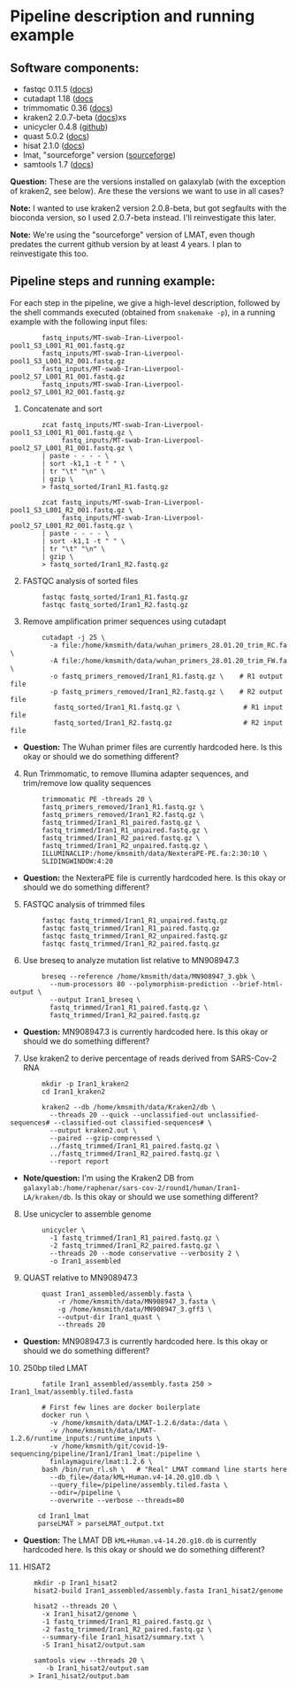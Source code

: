 # Pipeline description and running example

## Software components:

  - fastqc 0.11.5 ([docs](https://www.bioinformatics.babraham.ac.uk/projects/fastqc/))
  - cutadapt 1.18 ([docs](https://cutadapt.readthedocs.io/en/stable/)
  - trimmomatic 0.36 ([docs](http://www.usadellab.org/cms/?page=trimmomatic))
  - kraken2 2.0.7-beta ([docs](https://ccb.jhu.edu/software/kraken2/))xs
  - unicycler 0.4.8 ([github](https://github.com/rrwick/Unicycler))
  - quast 5.0.2 ([docs](http://quast.sourceforge.net/quast))
  - hisat 2.1.0 ([docs](http://daehwankimlab.github.io/hisat2/))
  - lmat, "sourceforge" version ([sourceforge](https://sourceforge.net/projects/lmat/))
  - samtools 1.7 ([docs](http://www.htslib.org/))

**Question:** These are the versions installed on galaxylab (with the exception of kraken2, see below).
 Are these the versions we want to use in all cases?

**Note:** I wanted to use kraken2 version 2.0.8-beta, but got segfaults with the bioconda version,
 so I used 2.0.7-beta instead.  I'll reinvestigate this later.
 
**Note:** We're using the "sourceforge" version of LMAT, even though predates the current github
 version by at least 4 years.  I plan to reinvestigate this too.

## Pipeline steps and running example:

For each step in the pipeline, we give a high-level description,
followed by the shell commands executed (obtained from `snakemake -p`),
in a running example with the following input files:
```
        fastq_inputs/MT-swab-Iran-Liverpool-pool1_S3_L001_R1_001.fastq.gz
        fastq_inputs/MT-swab-Iran-Liverpool-pool1_S3_L001_R2_001.fastq.gz
        fastq_inputs/MT-swab-Iran-Liverpool-pool2_S7_L001_R1_001.fastq.gz
        fastq_inputs/MT-swab-Iran-Liverpool-pool2_S7_L001_R2_001.fastq.gz
```
1. Concatenate and sort
```
        zcat fastq_inputs/MT-swab-Iran-Liverpool-pool1_S3_L001_R1_001.fastq.gz \
             fastq_inputs/MT-swab-Iran-Liverpool-pool2_S7_L001_R1_001.fastq.gz \
        | paste - - - - \
        | sort -k1,1 -t " " \
        | tr "\t" "\n" \
        | gzip \
        > fastq_sorted/Iran1_R1.fastq.gz

        zcat fastq_inputs/MT-swab-Iran-Liverpool-pool1_S3_L001_R2_001.fastq.gz \
             fastq_inputs/MT-swab-Iran-Liverpool-pool2_S7_L001_R2_001.fastq.gz \
        | paste - - - - \
        | sort -k1,1 -t " " \
        | tr "\t" "\n" \
        | gzip \
        > fastq_sorted/Iran1_R2.fastq.gz
```
2. FASTQC analysis of sorted files
```
        fastqc fastq_sorted/Iran1_R1.fastq.gz
        fastqc fastq_sorted/Iran1_R2.fastq.gz
```
3. Remove amplification primer sequences using cutadapt
```
        cutadapt -j 25 \
          -a file:/home/kmsmith/data/wuhan_primers_28.01.20_trim_RC.fa \
          -A file:/home/kmsmith/data/wuhan_primers_28.01.20_trim_FW.fa \
          -o fastq_primers_removed/Iran1_R1.fastq.gz \    # R1 output file
          -p fastq_primers_removed/Iran1_R2.fastq.gz \    # R2 output file
           fastq_sorted/Iran1_R1.fastq.gz \                # R1 input file
           fastq_sorted/Iran1_R2.fastq.gz                  # R2 input file
```
- **Question:** The Wuhan primer files are currently hardcoded here. Is this okay or should we do something different?

4. Run Trimmomatic, to remove Illumina adapter sequences, and trim/remove low quality sequences
```
        trimmomatic PE -threads 20 \
        fastq_primers_removed/Iran1_R1.fastq.gz \
        fastq_primers_removed/Iran1_R2.fastq.gz \
        fastq_trimmed/Iran1_R1_paired.fastq.gz \
        fastq_trimmed/Iran1_R1_unpaired.fastq.gz \
        fastq_trimmed/Iran1_R2_paired.fastq.gz \
        fastq_trimmed/Iran1_R2_unpaired.fastq.gz \
        ILLUMINACLIP:/home/kmsmith/data/NexteraPE-PE.fa:2:30:10 \
        SLIDINGWINDOW:4:20
```
- **Question:** the NexteraPE file is currently hardcoded here. Is this okay or should we do something different?

5. FASTQC analysis of trimmed files
```
        fastqc fastq_trimmed/Iran1_R1_unpaired.fastq.gz
        fastqc fastq_trimmed/Iran1_R1_paired.fastq.gz
        fastqc fastq_trimmed/Iran1_R2_unpaired.fastq.gz
        fastqc fastq_trimmed/Iran1_R2_paired.fastq.gz
```
6. Use breseq to analyze mutation list relative to MN908947.3
```
        breseq --reference /home/kmsmith/data/MN908947_3.gbk \
          --num-processors 80 --polymorphism-prediction --brief-html-output \
          --output Iran1_breseq \
          fastq_trimmed/Iran1_R1_paired.fastq.gz \
          fastq_trimmed/Iran1_R2_paired.fastq.gz
```
- **Question:** MN908947.3 is currently hardcoded here. Is this okay or should we do something different?

7. Use kraken2 to derive percentage of reads derived from SARS-Cov-2 RNA
```
        mkdir -p Iran1_kraken2
        cd Iran1_kraken2
	
        kraken2 --db /home/kmsmith/data/Kraken2/db \
          --threads 20 --quick --unclassified-out unclassified-sequences# --classified-out classified-sequences# \
          --output kraken2.out \
          --paired --gzip-compressed \
          ../fastq_trimmed/Iran1_R1_paired.fastq.gz \
          ../fastq_trimmed/Iran1_R2_paired.fastq.gz \
          --report report
```
- **Note/question:** I'm using the Kraken2 DB from `galaxylab:/home/raphenar/sars-cov-2/round1/human/Iran1-LA/kraken/db`.  Is this okay or should we use something different?

8. Use unicycler to assemble genome
```
        unicycler \
          -1 fastq_trimmed/Iran1_R1_paired.fastq.gz \
          -2 fastq_trimmed/Iran1_R2_paired.fastq.gz \
          --threads 20 --mode conservative --verbosity 2 \
          -o Iran1_assembled
```
9. QUAST relative to MN908947.3
```
        quast Iran1_assembled/assembly.fasta \
            -r /home/kmsmith/data/MN908947_3.fasta \
            -g /home/kmsmith/data/MN908947_3.gff3 \
            --output-dir Iran1_quast \
            --threads 20
```
- **Question:** MN908947.3 is currently hardcoded here. Is this okay or should we do something different?

10. 250bp tiled LMAT
```
        fatile Iran1_assembled/assembly.fasta 250 > Iran1_lmat/assembly.tiled.fasta

        # First few lines are docker boilerplate
        docker run \
          -v /home/kmsmith/data/LMAT-1.2.6/data:/data \
          -v /home/kmsmith/data/LMAT-1.2.6/runtime_inputs:/runtime_inputs \
          -v /home/kmsmith/git/covid-19-sequencing/pipeline/Iran1/Iran1_lmat:/pipeline \
          finlaymaguire/lmat:1.2.6 \
        bash /bin/run_rl.sh \   # "Real" LMAT command line starts here
          --db_file=/data/kML+Human.v4-14.20.g10.db \
          --query_file=/pipeline/assembly.tiled.fasta \
          --odir=/pipeline \
          --overwrite --verbose --threads=80

       cd Iran1_lmat
       parseLMAT > parseLMAT_output.txt
```
- **Question:** The LMAT DB `kML+Human.v4-14.20.g10.db` is currently hardcoded here. Is this okay or should we do something different?

11. HISAT2
```
      mkdir -p Iran1_hisat2
      hisat2-build Iran1_assembled/assembly.fasta Iran1_hisat2/genome
      
      hisat2 --threads 20 \
        -x Iran1_hisat2/genome \
        -1 fastq_trimmed/Iran1_R1_paired.fastq.gz \
        -2 fastq_trimmed/Iran1_R2_paired.fastq.gz \
        --summary-file Iran1_hisat2/summary.txt \
        -S Iran1_hisat2/output.sam
	
      samtools view --threads 20 \
         -b Iran1_hisat2/output.sam
	 > Iran1_hisat2/output.bam
```
